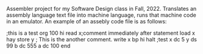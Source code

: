 Assembler project for my Software Design class in Fall, 2022. Translates an assembly language text file into machine language, runs that machine code in an emulator. An example of an assebly code file is as follows:

;this is a test
        org    100
hi     read    x;comment immediately after statement
       load    x
hay   store    y ; This is the another comment.
      write    x
         bp    hi
       halt
;test
x       dc     5
y       ds     99
b       dc     555
a       dc     100
        end
